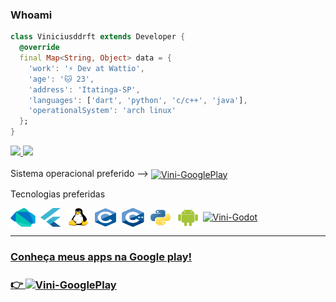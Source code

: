 ### Whoami

```dart
class Viniciusddrft extends Developer {
  @override
  final Map<String, Object> data = {
    'work': '⚡️ Dev at Wattio',
    'age': '🐱 23',
    'address': 'Itatinga-SP',
    'languages': ['dart', 'python', 'c/c++', 'java'],
    'operationalSystem': 'arch linux'
  };
}
```

<div>
  <a href="https://github.com/viniciusddrft">
  <img height="180em" src="https://github-readme-stats.vercel.app/api?username=viniciusddrft&show_icons=true&theme=dracula&include_all_commits=true&count_private=true"/>
  <img height="180em" src="https://github-readme-stats.vercel.app/api/top-langs/?username=viniciusddrft&layout=compact&langs_count=10&theme=dracula"/>
  </a>
</div>

<div style="display: inline_block"><br>
  Sistema operacional preferido --> <a href="https://archlinux.org/" target="_blank"> <img align="center" alt="Vini-GooglePlay" height="40" src="https://media.discordapp.net/attachments/770406136128995338/958782789849841674/archlinux-logo-dark-removebg-preview.png"></a>
  
  <br>
  
  <p>Tecnologias preferidas</p>
  <a href="https://dart.dev/" target="_blank"> <img align="center" alt="Vini-Dart" height="30" width="40" src="https://raw.githubusercontent.com/devicons/devicon/master/icons/dart/dart-original.svg"></a>
  <a href="https://flutter.dev/" target="_blank"> <img align="center" alt="Vini-Flutter" height="30" width="40" src="https://raw.githubusercontent.com/devicons/devicon/master/icons/flutter/flutter-original.svg"></a>
 <a href="https://www.kernel.org/" target="_blank"> <img align="center" alt="Vini-Linux" height="30" width="40" src="https://raw.githubusercontent.com/devicons/devicon/master/icons/linux/linux-original.svg"></a>
  <a href="https://www.iso.org/" target="_blank"> <img align="center" alt="Vini-C" height="30" width="40" src="https://raw.githubusercontent.com/devicons/devicon/master/icons/c/c-original.svg"></a>
  <a href="https://isocpp.org/" target="_blank"> <img align="center" alt="Vini-C++" height="30" width="40" src="https://raw.githubusercontent.com/devicons/devicon/master/icons/cplusplus/cplusplus-original.svg"></a>
  <a href="https://www.python.org/" target="_blank"> <img align="center" alt="Vini-Python" height="30" width="40" src="https://raw.githubusercontent.com/devicons/devicon/master/icons/python/python-original.svg"></a>
  <a href="https://developer.android.com/docs?hl=pt-br" target="_blank"> <img align="center" alt="Vini-Android" height="30" width="40" src="https://raw.githubusercontent.com/devicons/devicon/master/icons/android/android-original.svg"></a>
  <a href="https://godotengine.org/" target="_blank"> <img align="center" alt="Vini-Godot" height="30" width="40" src="https://cdn.jsdelivr.net/gh/devicons/devicon/icons/godot/godot-original.svg"></a>
  
  
</div>
  <a href="#"  ><hr></hr>
<div>
 <h3>Conheça meus apps na Google play!</h3>
  
 <h3>👉 <a href="https://play.google.com/store/apps/dev?id=8684387380892027861&hl=pt_BR&gl=US" target="_blank"> <img align="center" alt="Vini-GooglePlay" height="30" src="https://cdn.discordapp.com/attachments/770406136128995338/880870036322000906/732208.png"></a>
  </h3>
</div>

